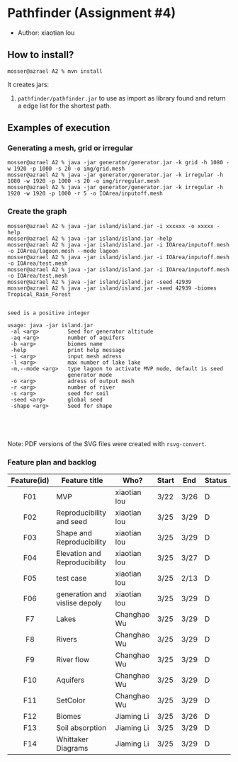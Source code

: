 # Pathfinder (Assignment #4)

- Author: xiaotian lou

## How to install?

```
mosser@azrael A2 % mvn install
```

It creates jars:

1. `pathfinder/pathfinder.jar` to use as import as library found and return a edge list for the shortest path.


## Examples of execution

### Generating a mesh, grid or irregular

```
mosser@azrael A2 % java -jar generator/generator.jar -k grid -h 1080 -w 1920 -p 1000 -s 20 -o img/grid.mesh
mosser@azrael A2 % java -jar generator/generator.jar -k irregular -h 1080 -w 1920 -p 1000 -s 20 -o img/irregular.mesh
mosser@azrael A2 % java -jar generator/generator.jar -k irregular -h 1920 -w 1920 -p 1000 -r 5 -o IOArea/inputoff.mesh
```
### Create the graph
```
mosser@azrael A2 % java -jar island/island.jar -i xxxxxx -o xxxxx -help    
mosser@azrael A2 % java -jar island/island.jar -help
mosser@azrael A2 % java -jar island/island.jar -i IOArea/inputoff.mesh -o IOArea/lagoon.mesh --mode lagoon   
mosser@azrael A2 % java -jar island/island.jar -i IOArea/inputoff.mesh -o IOArea/test.mesh   
mosser@azrael A2 % java -jar island/island.jar -i IOArea/inputoff.mesh -o IOArea/test.mesh 
mosser@azrael A2 % java -jar island/island.jar -seed 42939
mosser@azrael A2 % java -jar island/island.jar -seed 42939 -biomes Tropical_Rain_Forest


seed is a positive integer

usage: java -jar island.jar
 -al <arg>         Seed for generator altitude
 -aq <arg>         number of aquifers
 -b <arg>          biomes name
 -help             print help message
 -i <arg>          input mesh adress
 -l <arg>          max number of lake lake
 -m,--mode <arg>   type lagoon to activate MVP mode, default is seed
                   generator mode
 -o <arg>          adress of output mesh
 -r <arg>          number of river
 -s <arg>          seed for soil
 -seed <arg>       global seed
 -shape <arg>      Seed for shape

  



```


Note: PDF versions of the SVG files were created with `rsvg-convert`.
### Feature plan and backlog
| Feature(id) | Feature title | Who? | Start | End | Status |
|:--:|---------------|------|-------|-----|--------|
|F01 | MVP| xiaotian lou | 3/22 | 3/26 | D |
|F02 | Reproducibility and seed| xiaotian lou | 3/25 | 3/29  | D |
|F03 | Shape and Reproducibility| xiaotian lou | 3/25| 3/29 | D |
|F04 | Elevation and Reproducibility| xiaotian lou | 3/25 | 3/27 | D |
|F05 | test case| xiaotian lou | 3/25 | 2/13 | D |
|F06 | generation and vislise depoly| xiaotian lou | 3/25 | 3/29  | D |
|F7 | Lakes| Changhao Wu | 3/25 | 3/29 | D |
|F8 | Rivers| Changhao Wu | 3/25 | 3/29 | D |
|F9 | River flow| Changhao Wu | 3/25 | 3/29  | D |
|F10 | Aquifers| Changhao Wu | 3/25 | 3/29 | D |
|F11 | SetColor| Changhao Wu | 3/25 | 3/29  | D |
|F12 |Biomes| Jiaming Li | 3/25 | 3/26 | D |
|F13 |Soil absorption| Jiaming Li | 3/25 | 3/29 | D |
|F14| Whittaker Diagrams| Jiaming Li | 3/25 | 3/29  | D |
